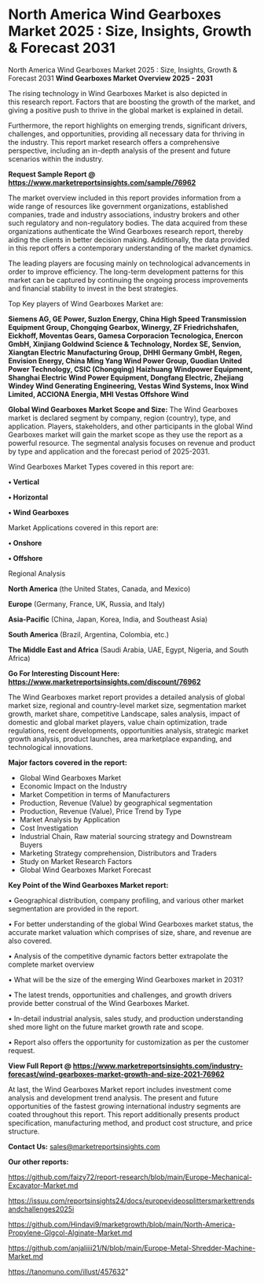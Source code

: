 # North America Wind Gearboxes Market 2025 : Size, Insights, Growth & Forecast 2031
North America Wind Gearboxes Market 2025 : Size, Insights, Growth & Forecast 2031
<Strong> Wind Gearboxes Market Overview 2025 - 2031</strong>

The rising technology in Wind Gearboxes Market is also depicted in this research report. Factors that are boosting the growth of the market, and giving a positive push to thrive in the global market is explained in detail.

Furthermore, the report highlights on emerging trends, significant drivers, challenges, and opportunities, providing all necessary data for thriving in the industry. This report market research offers a comprehensive perspective, including an in-depth analysis of the present and future scenarios within the industry.

<strong>Request Sample Report @ <a href=https://www.marketreportsinsights.com/sample/76962>https://www.marketreportsinsights.com/sample/76962</a></strong>

The market overview included in this report provides information from a wide range of resources like government organizations, established companies, trade and industry associations, industry brokers and other such regulatory and non-regulatory bodies. The data acquired from these organizations authenticate the Wind Gearboxes research report, thereby aiding the clients in better decision making. Additionally, the data provided in this report offers a contemporary understanding of the market dynamics.

The leading players are focusing mainly on technological advancements in order to improve efficiency. The long-term development patterns for this market can be captured by continuing the ongoing process improvements and financial stability to invest in the best strategies.

Top Key players of Wind Gearboxes Market are:

<strong>Siemens AG, GE Power, Suzlon Energy, China High Speed Transmission Equipment Group, Chongqing Gearbox, Winergy, ZF Friedrichshafen, Eickhoff, Moventas Gears, Gamesa Corporacion Tecnologica, Enercon GmbH, Xinjiang Goldwind Science & Technology, Nordex SE, Senvion, Xiangtan Electric Manufacturing Group, DHHI Germany GmbH, Regen, Envision Energy, China Ming Yang Wind Power Group, Guodian United Power Technology, CSIC (Chongqing) Haizhuang Windpower Equipment, Shanghai Electric Wind Power Equipment, Dongfang Electric, Zhejiang Windey Wind Generating Engineering, Vestas Wind Systems, Inox Wind Limited, ACCIONA Energia, MHI Vestas Offshore Wind</strong>

<strong><b>Global Wind Gearboxes Market Scope and Size:</b></strong>
The Wind Gearboxes market is declared segment by company, region (country), type, and application. Players, stakeholders, and other participants in the global Wind Gearboxes market will gain the market scope as they use the report as a powerful resource. The segmental analysis focuses on revenue and product by type and application and the forecast period of 2025-2031.

Wind Gearboxes Market Types covered in this report are:

<strong>• Vertical

• Horizontal

• Wind Gearboxes</strong>

Market Applications covered in this report are:

<strong>• Onshore

• Offshore</strong> 

Regional Analysis

<strong>North America</strong> (the United States, Canada, and Mexico)

<strong>Europe</strong> (Germany, France, UK, Russia, and Italy)

<strong>Asia-Pacific</strong> (China, Japan, Korea, India, and Southeast Asia)

<strong>South America</strong> (Brazil, Argentina, Colombia, etc.)

<strong>The Middle East and Africa</strong> (Saudi Arabia, UAE, Egypt, Nigeria, and South Africa)

<strong>Go For Interesting Discount Here: <a href=https://www.marketreportsinsights.com/discount/76962>https://www.marketreportsinsights.com/discount/76962</a></strong>

The Wind Gearboxes market report provides a detailed analysis of global market size, regional and country-level market size, segmentation market growth, market share, competitive Landscape, sales analysis, impact of domestic and global market players, value chain optimization, trade regulations, recent developments, opportunities analysis, strategic market growth analysis, product launches, area marketplace expanding, and technological innovations.

<strong><b>Major factors covered in the report:</b></strong>
<ul>
  <li>Global Wind Gearboxes Market </li>
  <li>Economic Impact on the Industry</li>
  <li>Market Competition in terms of Manufacturers</li>
  <li>Production, Revenue (Value) by geographical segmentation</li>
  <li>Production, Revenue (Value), Price Trend by Type</li>
  <li>Market Analysis by Application</li>
  <li>Cost Investigation</li>
  <li>Industrial Chain, Raw material sourcing strategy and Downstream Buyers</li>
  <li>Marketing Strategy comprehension, Distributors and Traders</li>
  <li>Study on Market Research Factors</li>
  <li>Global Wind Gearboxes Market Forecast</li>
</ul>

<strong><b>Key Point of the Wind Gearboxes Market report:</b></strong>

• Geographical distribution, company profiling, and various other market segmentation are provided in the report.

• For better understanding of the global Wind Gearboxes market status, the accurate market valuation which comprises of size, share, and revenue are also covered.

• Analysis of the competitive dynamic factors better extrapolate the complete market overview

• What will be the size of the emerging Wind Gearboxes market in 2031?

• The latest trends, opportunities and challenges, and growth drivers provide better construal of the Wind Gearboxes Market.

• In-detail industrial analysis, sales study, and production understanding shed more light on the future market growth rate and scope.

• Report also offers the opportunity for customization as per the customer request.

<strong><b>View Full Report @ <a href=https://www.marketreportsinsights.com/industry-forecast/wind-gearboxes-market-growth-and-size-2021-76962>https://www.marketreportsinsights.com/industry-forecast/wind-gearboxes-market-growth-and-size-2021-76962</a></b></strong>


At last, the Wind Gearboxes Market report includes investment come analysis and development trend analysis. The present and future opportunities of the fastest growing international industry segments are coated throughout this report. This report additionally presents product specification, manufacturing method, and product cost structure, and price structure.

<strong>Contact Us:</strong>
sales@marketreportsinsights.com

<strong>Our other reports:</strong>

<a href=https://github.com/faizy72/report-research/blob/main/Europe-Mechanical-Excavator-Market.md>https://github.com/faizy72/report-research/blob/main/Europe-Mechanical-Excavator-Market.md</a>

<a href=https://issuu.com/reportsinsights24/docs/europevideosplittersmarkettrendsandchallenges2025i>https://issuu.com/reportsinsights24/docs/europevideosplittersmarkettrendsandchallenges2025i</a>

<a href=https://github.com/Hindavi9/marketgrowth/blob/main/North-America-Propylene-Glgcol-Alginate-Market.md>https://github.com/Hindavi9/marketgrowth/blob/main/North-America-Propylene-Glgcol-Alginate-Market.md</a>

<a href=https://github.com/anjaliiii21/N/blob/main/Europe-Metal-Shredder-Machine-Market.md>https://github.com/anjaliiii21/N/blob/main/Europe-Metal-Shredder-Machine-Market.md</a>

<a href=https://tanomuno.com/illust/457632>https://tanomuno.com/illust/457632</a>"
